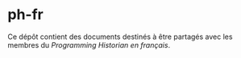# ph-fr

Ce dépôt contient des documents destinés à être partagés avec les membres du *Programming Historian en français*. 
